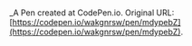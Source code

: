 # 
 _A Pen created at CodePen.io. Original URL: [https://codepen.io/wakgnrsw/pen/mdypebZ](https://codepen.io/wakgnrsw/pen/mdypebZ).

 